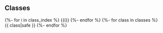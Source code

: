 ## Classes
{%- for i in class_index %}
{{i}}
{%- endfor %}
{%- for class in classes %}
{{ class|safe }}
{%- endfor %}
